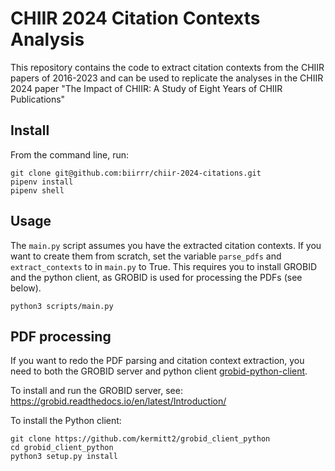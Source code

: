 # CHIIR 2024 Citation Contexts Analysis

This repository contains the code to extract citation contexts from the CHIIR papers of 2016-2023 and can be used to replicate the analyses in the CHIIR 2024 paper "The Impact of CHIIR: A Study of Eight Years of CHIIR Publications"

## Install

From the command line, run:
```console
git clone git@github.com:biirrr/chiir-2024-citations.git
pipenv install
pipenv shell
```

## Usage

The `main.py` script assumes you have the extracted citation contexts. 
If you want to create them from scratch, set the variable `parse_pdfs` and `extract_contexts`
to in `main.py` to True. This requires you to install GROBID and the python client, as GROBID is
used for processing the PDFs (see below).

```console
python3 scripts/main.py
```

## PDF processing

If you want to redo the PDF parsing and citation context extraction, you need to both the GROBID server
and python client [grobid-python-client](https://github.com/kermitt2/grobid_client_python).

To install and run the GROBID server, see: https://grobid.readthedocs.io/en/latest/Introduction/

To install the Python client:

```console
git clone https://github.com/kermitt2/grobid_client_python
cd grobid_client_python
python3 setup.py install
```